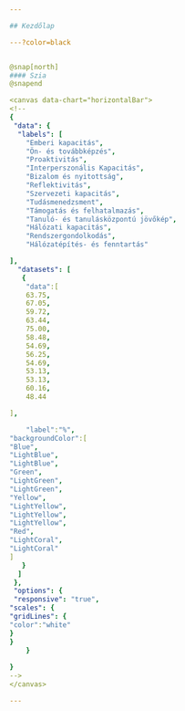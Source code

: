 ```yaml
---

## Kezdőlap

---?color=black


@snap[north]
#### Szia
@snapend

<canvas data-chart="horizontalBar">
<!-- 
{
 "data": {
  "labels": [
	"Emberi kapacitás",
	"Ön- és továbbképzés",
	"Proaktivitás",
	"Interperszonális Kapacitás",
	"Bizalom és nyitottság",
	"Reflektivitás",
	"Szervezeti kapacitás",
	"Tudásmenedzsment",
	"Támogatás és felhatalmazás",
	"Tanuló- és tanulásközpontú jövőkép",
	"Hálózati kapacitás",
	"Rendszergondolkodás",
	"Hálózatépítés- és fenntartás"

],
  "datasets": [
   {
    "data":[
	63.75,
	67.05,
	59.72,
	63.44,
	75.00,
	58.48,
	54.69,
	56.25,
	54.69,
	53.13,
	53.13,
	60.16,
	48.44

],

    "label":"%",
"backgroundColor":[
"Blue",
"LightBlue",
"LightBlue",
"Green",
"LightGreen",
"LightGreen",
"Yellow",
"LightYellow",
"LightYellow",
"LightYellow",
"Red",
"LightCoral",
"LightCoral"
]
   }
  ]
 }, 
 "options": {
 "responsive": "true",
"scales": {
"gridLines": {
"color":"white"
}
}
    }
 
}
-->
</canvas>

---
```

